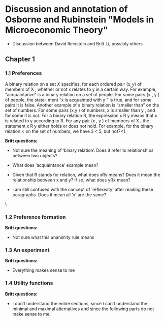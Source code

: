 

# Discussion and annotation of Osborne and Rubinstein "Models in Microeconomic Theory"

- Discussion between David Reinstein and Britt Li, possibly others

## Chapter 1

### 1.1	Preferences 
 

A binary relation on a set $X$ specifies, for each ordered pair $(x , y )$ of members of X , whether or not x relates to y in a certain way. For example, “acquaintance” is a binary relation on a set of people. For some pairs (x , y ) of people, the state- ment “x is acquainted with y ” is true, and for some pairs it is false. Another example of a binary relation is “smaller than” on the set of numbers. For some pairs (x,y ) of numbers, x is smaller than y , and for some it is not. For a binary relation R, the expression x R y means that x is related to y according to R. For any pair (x , y ) of members of X , the statement x R y either holds or does not hold. For example, for the binary relation < on the set of numbers, we have 3 < 5, but not7<1.

**Britt questions:**

-	Not sure the meaning of ‘binary relation’. Does it refer to relationships between two objects?
-	What does ‘acquaintance’ example mean? 
-	Given that R stands for relation, what does xRy means? Does it mean the relationship between x and y? If so, what does yRx mean?


-	I am still confused with the concept of ‘reflexivity’ after reading these paragraphs. Does it mean all ‘x’ are the same?

\

### 1.2	Preference formation   


**Britt questions:**
-	Not sure what this unanimity rule means

### 1.3 An experiment 

**Britt questions:**
- Everything makes sense to me

### 1.4 Utility functions 

**Britt questions:**
- I don’t understand the entire sections, since I can’t understand the minimal and maximal alternatives and since the following parts do not make sense to me.

<!--stackedit_data:
eyJoaXN0b3J5IjpbMTkwMjI1OTIyM119
-->